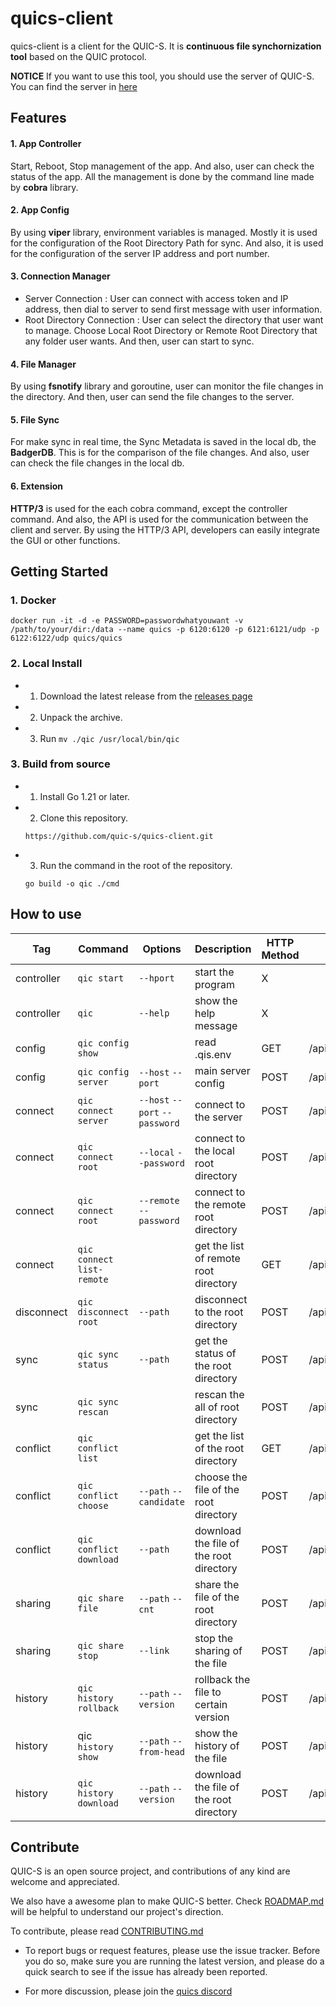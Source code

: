 # quics-client

quics-client is a client for the QUIC-S. It is **continuous file synchornization tool** based on the QUIC protocol. 

 **NOTICE**  If you want to use this tool, you should use the server of QUIC-S. You can find the server in [here](https://github.com/quic-s/quics.git) 


## Features

#### 1. App Controller
Start, Reboot, Stop management of the app. And also, user can check the status of the app. All the management is done by the command line made by **cobra** library.

#### 2. App Config
By using **viper** library, environment variables is managed. Mostly it is used for the configuration of the Root Directory Path for sync. And also, it is used for the configuration of the server IP address and port number.

#### 3. Connection Manager
* Server Connection : User can connect with access token and IP address, then dial to server to send first message with user information. 
* Root Directory Connection : User can select the directory that user want to manage. Choose Local Root Directory or Remote Root Directory that any folder user wants. And then, user can start to sync.

#### 4. File Manager
By using **fsnotify** library and goroutine, user can monitor the file changes in the directory. And then, user can send the file changes to the server. 


#### 5. File Sync
For make sync in real time, the Sync Metadata is saved in the local db, the **BadgerDB**. This is for the comparison of the file changes. And also, user can check the file changes in the local db.

#### 6. Extension
**HTTP/3** is used for the each cobra command, except the controller command. And also, the API is used for the communication between the client and server. By using the HTTP/3 API, developers can easily integrate the GUI or other functions.

## Getting Started

### 1. Docker
    
```
docker run -it -d -e PASSWORD=passwordwhatyouwant -v /path/to/your/dir:/data --name quics -p 6120:6120 -p 6121:6121/udp -p 6122:6122/udp quics/quics
```

### 2. Local Install

- 1. Download the latest release from the [releases page]()
- 2. Unpack the archive.
- 3. Run `mv ./qic /usr/local/bin/qic`



### 3. Build from source

- 1. Install Go 1.21 or later.
- 2. Clone this repository.
    ```
    https://github.com/quic-s/quics-client.git
    ```
- 3. Run the command in the root of the repository.
    ```
    go build -o qic ./cmd
    ```



## How to use

| Tag | Command | Options |     Description     | HTTP Method | Endpoint |
| --- | --- | --- | --- | --- | --- |
| controller | `qic start` | `--hport`  | start the program | X |  |
| controller | `qic` | `--help` | show the help message | X |  |
| config | `qic config show` |  | read .qis.env | GET | /api/v1/config/show |
| config | `qic config server` | `--host` `--port`  | main server config | POST | /api/v1/config/server |
| connect | `qic connect server` | `--host` `--port` `--password`  | connect to the server | POST | /api/v1/connect/server |
| connect | `qic connect root` |`--local` `--password` |   connect to the local root directory | POST | /api/v1/connect/root/local |
| connect | `qic connect root` | `--remote` `--password`  |   connect to the remote root directory | POST | /api/v1/connect/root/remote |
| connect | `qic connect list-remote` |  | get the list of remote root directory | GET | /api/v1/connect/list/remote |
| disconnect | `qic disconnect root` | `--path` | disconnect to the root directory | POST | /api/v1/disconnect/root |
| sync | `qic sync status` | `--path` | get the status of the root directory | POST | /api/v1/sync/status |
| sync | `qic sync rescan` |  | rescan the all of root directory | POST | /api/v1/sync/rescan |
| conflict | `qic conflict list` |   | get the list of the root directory | GET | /api/v1/conflict/list |
| conflict | `qic conflict choose` | `--path` `--candidate` | choose the file of the root directory | POST | /api/v1/conflict/choose |
| conflict | `qic conflict download` | `--path` | download the file of the root directory | POST | /api/v1/conflict/download |
| sharing | `qic share file` | `--path` `--cnt` | share the file of the root directory | POST | /api/v1/share/download |
| sharing | `qic share stop` | `--link` | stop the sharing of the file | POST | /api/v1/share/stop |
| history | `qic history rollback` | `--path` `--version`  | rollback the file to certain version | POST | /api/v1/history/rollback |
| history | qic` history show` | `--path` `--from-head` | show the history of the file | POST | /api/v1/history/show |
| history | `qic history download` | `--path`  `--version` | download the file of the root directory | POST | /api/v1/history/download |



## Contribute
QUIC-S is an open source project, and contributions of any kind are welcome and appreciated.

We also have a awesome plan to make QUIC-S better. Check [ROADMAP.md](https://github.com/quic-s/quics/blob/main/ROADMAP.md) will be helpful to understand our project's direction.

To contribute, please read [CONTRIBUTING.md](https://github.com/quic-s/quics/blob/main/CONTRIBUTING.md)
- To report bugs or request features, please use the issue tracker. Before you do so, make sure you are running the latest version, and please do a quick search to see if the issue has already been reported.

- For more discussion, please join the [quics discord](https://discord.gg/HRtY7pNZz2)




